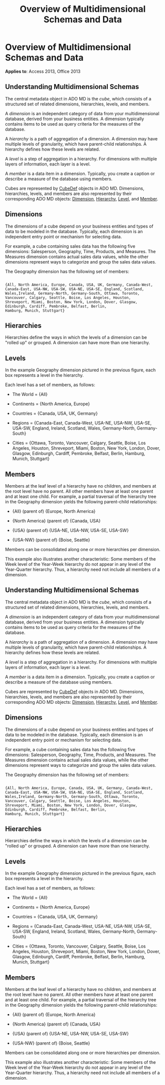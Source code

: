 ﻿---
title: Overview of Multidimensional Schemas and Data
TOCTitle: Overview of Multidimensional Schemas and Data
ms:assetid: a963e993-b7bf-eeb4-ecd5-d6fe43cf4bb5
ms:mtpsurl: https://msdn.microsoft.com/library/JJ249784(v=office.15)
ms:contentKeyID: 48546923
ms.date: 09/18/2015
mtps_version: v=office.15
---

# Overview of Multidimensional Schemas and Data


**Applies to**: Access 2013, Office 2013

## Understanding Multidimensional Schemas

The central metadata object in ADO MD is the *cube*, which consists of a structured set of related dimensions, hierarchies, levels, and members.

A *dimension* is an independent category of data from your multidimensional database, derived from your business entities. A dimension typically contains items to be used as query criteria for the measures of the database.

A *hierarchy* is a path of aggregation of a dimension. A dimension may have multiple levels of granularity, which have parent-child relationships. A hierarchy defines how these levels are related.

A *level* is a step of aggregation in a hierarchy. For dimensions with multiple layers of information, each layer is a level.

A *member* is a data item in a dimension. Typically, you create a caption or describe a measure of the database using members.

Cubes are represented by [CubeDef](cubedef-object-ado-md.md) objects in ADO MD. Dimensions, hierarchies, levels, and members are also represented by their corresponding ADO MD objects: [Dimension](dimension-object-ado-md.md), [Hierarchy](hierarchy-object-ado-md.md), [Level](level-object-ado-md.md), and [Member](member-object-ado-md.md).

## Dimensions

The dimensions of a cube depend on your business entities and types of data to be modeled in the database. Typically, each dimension is an independent entry point or mechanism for selecting data.

For example, a cube containing sales data has the following five dimensions: Salesperson, Geography, Time, Products, and Measures. The Measures dimension contains actual sales data values, while the other dimensions represent ways to categorize and group the sales data values.

The Geography dimension has the following set of members:

```text
 
{All, North America, Europe, Canada, USA, UK, Germany, Canada-West, 
Canada-East, USA-NW, USA-SW, USA-NE, USA-SE, England, Scotland,  
Wales,Ireland, Germany-North, Germany-South, Ottawa, Toronto,  
Vancouver, Calgary, Seattle, Boise, Los Angeles, Houston,  
Shreveport, Miami, Boston, New York, London, Dover, Glasgow,  
Edinburgh, Cardiff, Pembroke, Belfast, Berlin,  
Hamburg, Munich, Stuttgart} 
```

## Hierarchies

Hierarchies define the ways in which the levels of a dimension can be "rolled up" or grouped. A dimension can have more than one hierarchy.

## Levels

In the example Geography dimension pictured in the previous figure, each box represents a level in the hierarchy.

Each level has a set of members, as follows:

  - The World = {All}

  - Continents = {North America, Europe}

  - Countries = {Canada, USA, UK, Germany}

  - Regions = {Canada-East, Canada-West, USA-NE, USA-NW, USA-SE, USA-SW, England, Ireland, Scotland, Wales, Germany-North, Germany-South}

  - Cities = {Ottawa, Toronto, Vancouver, Calgary, Seattle, Boise, Los Angeles, Houston, Shreveport, Miami, Boston, New York, London, Dover, Glasgow, Edinburgh, Cardiff, Pembroke, Belfast, Berlin, Hamburg, Munich, Stuttgart}

## Members

Members at the leaf level of a hierarchy have no children, and members at the root level have no parent. All other members have at least one parent and at least one child. For example, a partial traversal of the hierarchy tree in the Geography dimension yields the following parent-child relationships:

  - {All} (parent of) {Europe, North America}

  - {North America} (parent of) {Canada, USA}

  - {USA} (parent of) {USA-NE, USA-NW, USA-SE, USA-SW}

  - {USA-NW} (parent of) {Boise, Seattle}

Members can be consolidated along one or more hierarchies per dimension.

This example also illustrates another characteristic: Some members of the Week level of the Year-Week hierarchy do not appear in any level of the Year-Quarter hierarchy. Thus, a hierarchy need not include all members of a dimension.

## Understanding Multidimensional Schemas

The central metadata object in ADO MD is the *cube*, which consists of a structured set of related dimensions, hierarchies, levels, and members.

A *dimension* is an independent category of data from your multidimensional database, derived from your business entities. A dimension typically contains items to be used as query criteria for the measures of the database.

A *hierarchy* is a path of aggregation of a dimension. A dimension may have multiple levels of granularity, which have parent-child relationships. A hierarchy defines how these levels are related.

A *level* is a step of aggregation in a hierarchy. For dimensions with multiple layers of information, each layer is a level.

A *member* is a data item in a dimension. Typically, you create a caption or describe a measure of the database using members.

Cubes are represented by [CubeDef](cubedef-object-ado-md.md) objects in ADO MD. Dimensions, hierarchies, levels, and members are also represented by their corresponding ADO MD objects: [Dimension](dimension-object-ado-md.md), [Hierarchy](hierarchy-object-ado-md.md), [Level](level-object-ado-md.md), and [Member](member-object-ado-md.md).

## Dimensions

The dimensions of a cube depend on your business entities and types of data to be modeled in the database. Typically, each dimension is an independent entry point or mechanism for selecting data.

For example, a cube containing sales data has the following five dimensions: Salesperson, Geography, Time, Products, and Measures. The Measures dimension contains actual sales data values, while the other dimensions represent ways to categorize and group the sales data values.

The Geography dimension has the following set of members:

```text 
 
{All, North America, Europe, Canada, USA, UK, Germany, Canada-West, 
Canada-East, USA-NW, USA-SW, USA-NE, USA-SE, England, Scotland,  
Wales,Ireland, Germany-North, Germany-South, Ottawa, Toronto,  
Vancouver, Calgary, Seattle, Boise, Los Angeles, Houston,  
Shreveport, Miami, Boston, New York, London, Dover, Glasgow,  
Edinburgh, Cardiff, Pembroke, Belfast, Berlin,  
Hamburg, Munich, Stuttgart} 
```

## Hierarchies

Hierarchies define the ways in which the levels of a dimension can be "rolled up" or grouped. A dimension can have more than one hierarchy.

## Levels

In the example Geography dimension pictured in the previous figure, each box represents a level in the hierarchy.

Each level has a set of members, as follows:

- The World = {All}

- Continents = {North America, Europe}

- Countries = {Canada, USA, UK, Germany}

- Regions = {Canada-East, Canada-West, USA-NE, USA-NW, USA-SE, USA-SW, England, Ireland, Scotland, Wales, Germany-North, Germany-South}

- Cities = {Ottawa, Toronto, Vancouver, Calgary, Seattle, Boise, Los Angeles, Houston, Shreveport, Miami, Boston, New York, London, Dover, Glasgow, Edinburgh, Cardiff, Pembroke, Belfast, Berlin, Hamburg, Munich, Stuttgart}

## Members

Members at the leaf level of a hierarchy have no children, and members at the root level have no parent. All other members have at least one parent and at least one child. For example, a partial traversal of the hierarchy tree in the Geography dimension yields the following parent-child relationships:

- {All} (parent of) {Europe, North America}

- {North America} (parent of) {Canada, USA}

- {USA} (parent of) {USA-NE, USA-NW, USA-SE, USA-SW}

- {USA-NW} (parent of) {Boise, Seattle}

Members can be consolidated along one or more hierarchies per dimension.

This example also illustrates another characteristic: Some members of the Week level of the Year-Week hierarchy do not appear in any level of the Year-Quarter hierarchy. Thus, a hierarchy need not include all members of a dimension.

